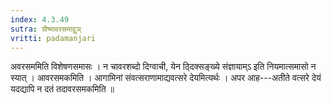 ```yaml
---
index: 4.3.49
sutra: ग्रीष्मावरसमाद्वुञ्
vritti: padamanjari
---
```


 अवरसममिति विशेषणसमासः । न चावरशब्दो दिग्वाची, येन ठ्दिक्सङ्ख्ये संज्ञायाम्ऽ इति नियमात्समासो न स्यात् । आवरसमकमिति । आगामिनां संवत्सराणामाद्यवत्सरे देयमित्यर्थः । अपर आह---अतीते वत्सरे देयं यदद्यापि न दतं तदावरसमकमिति ॥